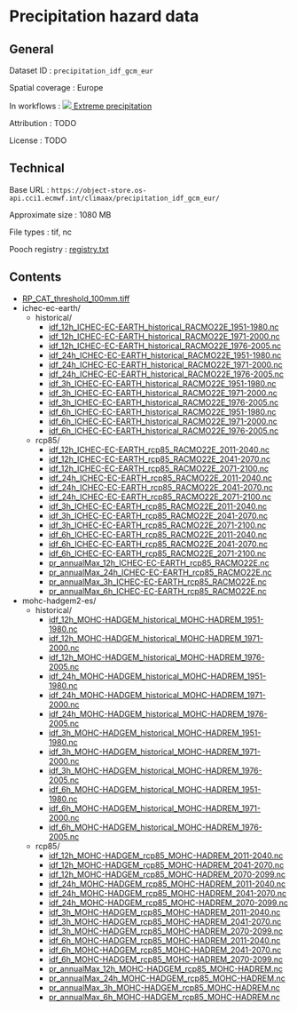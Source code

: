 # Precipitation hazard data


## General

Dataset ID
: `precipitation_idf_gcm_eur`

Spatial coverage
: Europe

In workflows
: [<img src="../../images/icon_s/heavy_rainfall.png" class="hazard-icon"> Extreme precipitation](../../notebooks/workflows/HEAVY_RAINFALL/01_Extreme_precipitation/Extreme_precipitation_Intro)

Attribution
: TODO

License
: TODO


## Technical

Base URL
: `https://object-store.os-api.cci1.ecmwf.int/climaax/precipitation_idf_gcm_eur/`

Approximate size
: 1080 MB

File types
: tif, nc

Pooch registry
: [registry.txt](https://object-store.os-api.cci1.ecmwf.int/climaax/precipitation_idf_gcm_eur/metadata/registry.txt)


## Contents

<div class="dataset-file-list">

- [RP_CAT_threshold_100mm.tiff](https://object-store.os-api.cci1.ecmwf.int/climaax/wildfire_sample_cat/RP_CAT_threshold_100mm.tiff)
- ichec-ec-earth/
  - historical/
    - [idf_12h_ICHEC-EC-EARTH_historical_RACMO22E_1951-1980.nc](https://object-store.os-api.cci1.ecmwf.int/climaax/wildfire_sample_cat/ichec-ec-earth/historical/idf_12h_ICHEC-EC-EARTH_historical_RACMO22E_1951-1980.nc)
    - [idf_12h_ICHEC-EC-EARTH_historical_RACMO22E_1971-2000.nc](https://object-store.os-api.cci1.ecmwf.int/climaax/wildfire_sample_cat/ichec-ec-earth/historical/idf_12h_ICHEC-EC-EARTH_historical_RACMO22E_1971-2000.nc)
    - [idf_12h_ICHEC-EC-EARTH_historical_RACMO22E_1976-2005.nc](https://object-store.os-api.cci1.ecmwf.int/climaax/wildfire_sample_cat/ichec-ec-earth/historical/idf_12h_ICHEC-EC-EARTH_historical_RACMO22E_1976-2005.nc)
    - [idf_24h_ICHEC-EC-EARTH_historical_RACMO22E_1951-1980.nc](https://object-store.os-api.cci1.ecmwf.int/climaax/wildfire_sample_cat/ichec-ec-earth/historical/idf_24h_ICHEC-EC-EARTH_historical_RACMO22E_1951-1980.nc)
    - [idf_24h_ICHEC-EC-EARTH_historical_RACMO22E_1971-2000.nc](https://object-store.os-api.cci1.ecmwf.int/climaax/wildfire_sample_cat/ichec-ec-earth/historical/idf_24h_ICHEC-EC-EARTH_historical_RACMO22E_1971-2000.nc)
    - [idf_24h_ICHEC-EC-EARTH_historical_RACMO22E_1976-2005.nc](https://object-store.os-api.cci1.ecmwf.int/climaax/wildfire_sample_cat/ichec-ec-earth/historical/idf_24h_ICHEC-EC-EARTH_historical_RACMO22E_1976-2005.nc)
    - [idf_3h_ICHEC-EC-EARTH_historical_RACMO22E_1951-1980.nc](https://object-store.os-api.cci1.ecmwf.int/climaax/wildfire_sample_cat/ichec-ec-earth/historical/idf_3h_ICHEC-EC-EARTH_historical_RACMO22E_1951-1980.nc)
    - [idf_3h_ICHEC-EC-EARTH_historical_RACMO22E_1971-2000.nc](https://object-store.os-api.cci1.ecmwf.int/climaax/wildfire_sample_cat/ichec-ec-earth/historical/idf_3h_ICHEC-EC-EARTH_historical_RACMO22E_1971-2000.nc)
    - [idf_3h_ICHEC-EC-EARTH_historical_RACMO22E_1976-2005.nc](https://object-store.os-api.cci1.ecmwf.int/climaax/wildfire_sample_cat/ichec-ec-earth/historical/idf_3h_ICHEC-EC-EARTH_historical_RACMO22E_1976-2005.nc)
    - [idf_6h_ICHEC-EC-EARTH_historical_RACMO22E_1951-1980.nc](https://object-store.os-api.cci1.ecmwf.int/climaax/wildfire_sample_cat/ichec-ec-earth/historical/idf_6h_ICHEC-EC-EARTH_historical_RACMO22E_1951-1980.nc)
    - [idf_6h_ICHEC-EC-EARTH_historical_RACMO22E_1971-2000.nc](https://object-store.os-api.cci1.ecmwf.int/climaax/wildfire_sample_cat/ichec-ec-earth/historical/idf_6h_ICHEC-EC-EARTH_historical_RACMO22E_1971-2000.nc)
    - [idf_6h_ICHEC-EC-EARTH_historical_RACMO22E_1976-2005.nc](https://object-store.os-api.cci1.ecmwf.int/climaax/wildfire_sample_cat/ichec-ec-earth/historical/idf_6h_ICHEC-EC-EARTH_historical_RACMO22E_1976-2005.nc)
  - rcp85/
    - [idf_12h_ICHEC-EC-EARTH_rcp85_RACMO22E_2011-2040.nc](https://object-store.os-api.cci1.ecmwf.int/climaax/wildfire_sample_cat/ichec-ec-earth/rcp85/idf_12h_ICHEC-EC-EARTH_rcp85_RACMO22E_2011-2040.nc)
    - [idf_12h_ICHEC-EC-EARTH_rcp85_RACMO22E_2041-2070.nc](https://object-store.os-api.cci1.ecmwf.int/climaax/wildfire_sample_cat/ichec-ec-earth/rcp85/idf_12h_ICHEC-EC-EARTH_rcp85_RACMO22E_2041-2070.nc)
    - [idf_12h_ICHEC-EC-EARTH_rcp85_RACMO22E_2071-2100.nc](https://object-store.os-api.cci1.ecmwf.int/climaax/wildfire_sample_cat/ichec-ec-earth/rcp85/idf_12h_ICHEC-EC-EARTH_rcp85_RACMO22E_2071-2100.nc)
    - [idf_24h_ICHEC-EC-EARTH_rcp85_RACMO22E_2011-2040.nc](https://object-store.os-api.cci1.ecmwf.int/climaax/wildfire_sample_cat/ichec-ec-earth/rcp85/idf_24h_ICHEC-EC-EARTH_rcp85_RACMO22E_2011-2040.nc)
    - [idf_24h_ICHEC-EC-EARTH_rcp85_RACMO22E_2041-2070.nc](https://object-store.os-api.cci1.ecmwf.int/climaax/wildfire_sample_cat/ichec-ec-earth/rcp85/idf_24h_ICHEC-EC-EARTH_rcp85_RACMO22E_2041-2070.nc)
    - [idf_24h_ICHEC-EC-EARTH_rcp85_RACMO22E_2071-2100.nc](https://object-store.os-api.cci1.ecmwf.int/climaax/wildfire_sample_cat/ichec-ec-earth/rcp85/idf_24h_ICHEC-EC-EARTH_rcp85_RACMO22E_2071-2100.nc)
    - [idf_3h_ICHEC-EC-EARTH_rcp85_RACMO22E_2011-2040.nc](https://object-store.os-api.cci1.ecmwf.int/climaax/wildfire_sample_cat/ichec-ec-earth/rcp85/idf_3h_ICHEC-EC-EARTH_rcp85_RACMO22E_2011-2040.nc)
    - [idf_3h_ICHEC-EC-EARTH_rcp85_RACMO22E_2041-2070.nc](https://object-store.os-api.cci1.ecmwf.int/climaax/wildfire_sample_cat/ichec-ec-earth/rcp85/idf_3h_ICHEC-EC-EARTH_rcp85_RACMO22E_2041-2070.nc)
    - [idf_3h_ICHEC-EC-EARTH_rcp85_RACMO22E_2071-2100.nc](https://object-store.os-api.cci1.ecmwf.int/climaax/wildfire_sample_cat/ichec-ec-earth/rcp85/idf_3h_ICHEC-EC-EARTH_rcp85_RACMO22E_2071-2100.nc)
    - [idf_6h_ICHEC-EC-EARTH_rcp85_RACMO22E_2011-2040.nc](https://object-store.os-api.cci1.ecmwf.int/climaax/wildfire_sample_cat/ichec-ec-earth/rcp85/idf_6h_ICHEC-EC-EARTH_rcp85_RACMO22E_2011-2040.nc)
    - [idf_6h_ICHEC-EC-EARTH_rcp85_RACMO22E_2041-2070.nc](https://object-store.os-api.cci1.ecmwf.int/climaax/wildfire_sample_cat/ichec-ec-earth/rcp85/idf_6h_ICHEC-EC-EARTH_rcp85_RACMO22E_2041-2070.nc)
    - [idf_6h_ICHEC-EC-EARTH_rcp85_RACMO22E_2071-2100.nc](https://object-store.os-api.cci1.ecmwf.int/climaax/wildfire_sample_cat/ichec-ec-earth/rcp85/idf_6h_ICHEC-EC-EARTH_rcp85_RACMO22E_2071-2100.nc)
    - [pr_annualMax_12h_ICHEC-EC-EARTH_rcp85_RACMO22E.nc](https://object-store.os-api.cci1.ecmwf.int/climaax/wildfire_sample_cat/ichec-ec-earth/rcp85/pr_annualMax_12h_ICHEC-EC-EARTH_rcp85_RACMO22E.nc)
    - [pr_annualMax_24h_ICHEC-EC-EARTH_rcp85_RACMO22E.nc](https://object-store.os-api.cci1.ecmwf.int/climaax/wildfire_sample_cat/ichec-ec-earth/rcp85/pr_annualMax_24h_ICHEC-EC-EARTH_rcp85_RACMO22E.nc)
    - [pr_annualMax_3h_ICHEC-EC-EARTH_rcp85_RACMO22E.nc](https://object-store.os-api.cci1.ecmwf.int/climaax/wildfire_sample_cat/ichec-ec-earth/rcp85/pr_annualMax_3h_ICHEC-EC-EARTH_rcp85_RACMO22E.nc)
    - [pr_annualMax_6h_ICHEC-EC-EARTH_rcp85_RACMO22E.nc](https://object-store.os-api.cci1.ecmwf.int/climaax/wildfire_sample_cat/ichec-ec-earth/rcp85/pr_annualMax_6h_ICHEC-EC-EARTH_rcp85_RACMO22E.nc)
- mohc-hadgem2-es/
  - historical/
    - [idf_12h_MOHC-HADGEM_historical_MOHC-HADREM_1951-1980.nc](https://object-store.os-api.cci1.ecmwf.int/climaax/wildfire_sample_cat/mohc-hadgem2-es/historical/idf_12h_MOHC-HADGEM_historical_MOHC-HADREM_1951-1980.nc)
    - [idf_12h_MOHC-HADGEM_historical_MOHC-HADREM_1971-2000.nc](https://object-store.os-api.cci1.ecmwf.int/climaax/wildfire_sample_cat/mohc-hadgem2-es/historical/idf_12h_MOHC-HADGEM_historical_MOHC-HADREM_1971-2000.nc)
    - [idf_12h_MOHC-HADGEM_historical_MOHC-HADREM_1976-2005.nc](https://object-store.os-api.cci1.ecmwf.int/climaax/wildfire_sample_cat/mohc-hadgem2-es/historical/idf_12h_MOHC-HADGEM_historical_MOHC-HADREM_1976-2005.nc)
    - [idf_24h_MOHC-HADGEM_historical_MOHC-HADREM_1951-1980.nc](https://object-store.os-api.cci1.ecmwf.int/climaax/wildfire_sample_cat/mohc-hadgem2-es/historical/idf_24h_MOHC-HADGEM_historical_MOHC-HADREM_1951-1980.nc)
    - [idf_24h_MOHC-HADGEM_historical_MOHC-HADREM_1971-2000.nc](https://object-store.os-api.cci1.ecmwf.int/climaax/wildfire_sample_cat/mohc-hadgem2-es/historical/idf_24h_MOHC-HADGEM_historical_MOHC-HADREM_1971-2000.nc)
    - [idf_24h_MOHC-HADGEM_historical_MOHC-HADREM_1976-2005.nc](https://object-store.os-api.cci1.ecmwf.int/climaax/wildfire_sample_cat/mohc-hadgem2-es/historical/idf_24h_MOHC-HADGEM_historical_MOHC-HADREM_1976-2005.nc)
    - [idf_3h_MOHC-HADGEM_historical_MOHC-HADREM_1951-1980.nc](https://object-store.os-api.cci1.ecmwf.int/climaax/wildfire_sample_cat/mohc-hadgem2-es/historical/idf_3h_MOHC-HADGEM_historical_MOHC-HADREM_1951-1980.nc)
    - [idf_3h_MOHC-HADGEM_historical_MOHC-HADREM_1971-2000.nc](https://object-store.os-api.cci1.ecmwf.int/climaax/wildfire_sample_cat/mohc-hadgem2-es/historical/idf_3h_MOHC-HADGEM_historical_MOHC-HADREM_1971-2000.nc)
    - [idf_3h_MOHC-HADGEM_historical_MOHC-HADREM_1976-2005.nc](https://object-store.os-api.cci1.ecmwf.int/climaax/wildfire_sample_cat/mohc-hadgem2-es/historical/idf_3h_MOHC-HADGEM_historical_MOHC-HADREM_1976-2005.nc)
    - [idf_6h_MOHC-HADGEM_historical_MOHC-HADREM_1951-1980.nc](https://object-store.os-api.cci1.ecmwf.int/climaax/wildfire_sample_cat/mohc-hadgem2-es/historical/idf_6h_MOHC-HADGEM_historical_MOHC-HADREM_1951-1980.nc)
    - [idf_6h_MOHC-HADGEM_historical_MOHC-HADREM_1971-2000.nc](https://object-store.os-api.cci1.ecmwf.int/climaax/wildfire_sample_cat/mohc-hadgem2-es/historical/idf_6h_MOHC-HADGEM_historical_MOHC-HADREM_1971-2000.nc)
    - [idf_6h_MOHC-HADGEM_historical_MOHC-HADREM_1976-2005.nc](https://object-store.os-api.cci1.ecmwf.int/climaax/wildfire_sample_cat/mohc-hadgem2-es/historical/idf_6h_MOHC-HADGEM_historical_MOHC-HADREM_1976-2005.nc)
  - rcp85/
    - [idf_12h_MOHC-HADGEM_rcp85_MOHC-HADREM_2011-2040.nc](https://object-store.os-api.cci1.ecmwf.int/climaax/wildfire_sample_cat/mohc-hadgem2-es/rcp85/idf_12h_MOHC-HADGEM_rcp85_MOHC-HADREM_2011-2040.nc)
    - [idf_12h_MOHC-HADGEM_rcp85_MOHC-HADREM_2041-2070.nc](https://object-store.os-api.cci1.ecmwf.int/climaax/wildfire_sample_cat/mohc-hadgem2-es/rcp85/idf_12h_MOHC-HADGEM_rcp85_MOHC-HADREM_2041-2070.nc)
    - [idf_12h_MOHC-HADGEM_rcp85_MOHC-HADREM_2070-2099.nc](https://object-store.os-api.cci1.ecmwf.int/climaax/wildfire_sample_cat/mohc-hadgem2-es/rcp85/idf_12h_MOHC-HADGEM_rcp85_MOHC-HADREM_2070-2099.nc)
    - [idf_24h_MOHC-HADGEM_rcp85_MOHC-HADREM_2011-2040.nc](https://object-store.os-api.cci1.ecmwf.int/climaax/wildfire_sample_cat/mohc-hadgem2-es/rcp85/idf_24h_MOHC-HADGEM_rcp85_MOHC-HADREM_2011-2040.nc)
    - [idf_24h_MOHC-HADGEM_rcp85_MOHC-HADREM_2041-2070.nc](https://object-store.os-api.cci1.ecmwf.int/climaax/wildfire_sample_cat/mohc-hadgem2-es/rcp85/idf_24h_MOHC-HADGEM_rcp85_MOHC-HADREM_2041-2070.nc)
    - [idf_24h_MOHC-HADGEM_rcp85_MOHC-HADREM_2070-2099.nc](https://object-store.os-api.cci1.ecmwf.int/climaax/wildfire_sample_cat/mohc-hadgem2-es/rcp85/idf_24h_MOHC-HADGEM_rcp85_MOHC-HADREM_2070-2099.nc)
    - [idf_3h_MOHC-HADGEM_rcp85_MOHC-HADREM_2011-2040.nc](https://object-store.os-api.cci1.ecmwf.int/climaax/wildfire_sample_cat/mohc-hadgem2-es/rcp85/idf_3h_MOHC-HADGEM_rcp85_MOHC-HADREM_2011-2040.nc)
    - [idf_3h_MOHC-HADGEM_rcp85_MOHC-HADREM_2041-2070.nc](https://object-store.os-api.cci1.ecmwf.int/climaax/wildfire_sample_cat/mohc-hadgem2-es/rcp85/idf_3h_MOHC-HADGEM_rcp85_MOHC-HADREM_2041-2070.nc)
    - [idf_3h_MOHC-HADGEM_rcp85_MOHC-HADREM_2070-2099.nc](https://object-store.os-api.cci1.ecmwf.int/climaax/wildfire_sample_cat/mohc-hadgem2-es/rcp85/idf_3h_MOHC-HADGEM_rcp85_MOHC-HADREM_2070-2099.nc)
    - [idf_6h_MOHC-HADGEM_rcp85_MOHC-HADREM_2011-2040.nc](https://object-store.os-api.cci1.ecmwf.int/climaax/wildfire_sample_cat/mohc-hadgem2-es/rcp85/idf_6h_MOHC-HADGEM_rcp85_MOHC-HADREM_2011-2040.nc)
    - [idf_6h_MOHC-HADGEM_rcp85_MOHC-HADREM_2041-2070.nc](https://object-store.os-api.cci1.ecmwf.int/climaax/wildfire_sample_cat/mohc-hadgem2-es/rcp85/idf_6h_MOHC-HADGEM_rcp85_MOHC-HADREM_2041-2070.nc)
    - [idf_6h_MOHC-HADGEM_rcp85_MOHC-HADREM_2070-2099.nc](https://object-store.os-api.cci1.ecmwf.int/climaax/wildfire_sample_cat/mohc-hadgem2-es/rcp85/idf_6h_MOHC-HADGEM_rcp85_MOHC-HADREM_2070-2099.nc)
    - [pr_annualMax_12h_MOHC-HADGEM_rcp85_MOHC-HADREM.nc](https://object-store.os-api.cci1.ecmwf.int/climaax/wildfire_sample_cat/mohc-hadgem2-es/rcp85/pr_annualMax_12h_MOHC-HADGEM_rcp85_MOHC-HADREM.nc)
    - [pr_annualMax_24h_MOHC-HADGEM_rcp85_MOHC-HADREM.nc](https://object-store.os-api.cci1.ecmwf.int/climaax/wildfire_sample_cat/mohc-hadgem2-es/rcp85/pr_annualMax_24h_MOHC-HADGEM_rcp85_MOHC-HADREM.nc)
    - [pr_annualMax_3h_MOHC-HADGEM_rcp85_MOHC-HADREM.nc](https://object-store.os-api.cci1.ecmwf.int/climaax/wildfire_sample_cat/mohc-hadgem2-es/rcp85/pr_annualMax_3h_MOHC-HADGEM_rcp85_MOHC-HADREM.nc)
    - [pr_annualMax_6h_MOHC-HADGEM_rcp85_MOHC-HADREM.nc](https://object-store.os-api.cci1.ecmwf.int/climaax/wildfire_sample_cat/mohc-hadgem2-es/rcp85/pr_annualMax_6h_MOHC-HADGEM_rcp85_MOHC-HADREM.nc)

</div>
